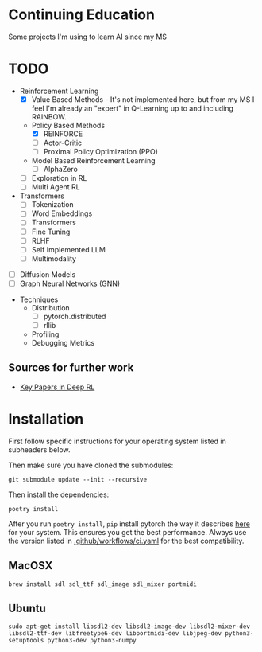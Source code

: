 # Continuing Education

Some projects I'm using to learn AI since my MS

# TODO

* Reinforcement Learning
    * [X] Value Based Methods - It's not implemented here, but from my MS I feel I'm already an "expert" in Q-Learning up to and including RAINBOW.
    * Policy Based Methods
        * [X] REINFORCE
        * [ ] Actor-Critic
        * [ ] Proximal Policy Optimization (PPO)
    * Model Based Reinforcement Learning
        * [ ] AlphaZero
    * [ ] Exploration in RL
    * [ ] Multi Agent RL
* Transformers
    * [ ] Tokenization
    * [ ] Word Embeddings
    * [ ] Transformers
    * [ ] Fine Tuning
    * [ ] RLHF
    * [ ] Self Implemented LLM
    * [ ] Multimodality
* [ ] Diffusion Models
* [ ] Graph Neural Networks (GNN)
* Techniques
    * Distribution
        * [ ] pytorch.distributed
        * [ ] rllib
    * Profiling
    * Debugging Metrics

## Sources for further work

* [Key Papers in Deep RL](https://spinningup.openai.com/en/latest/spinningup/keypapers.html)

# Installation

First follow specific instructions for your operating system listed in subheaders below.

Then make sure you have cloned the submodules:

`git submodule update --init --recursive`

Then install the dependencies:

`poetry install`

After you run `poetry install`, `pip` install pytorch the way it describes [here](https://pytorch.org/get-started/locally/#start-locally) for your system. This ensures you get the best performance. Always use the version listed in [.github/workflows/ci.yaml](.github/workflows/ci.yaml) for the best compatibility.

## MacOSX

`brew install sdl sdl_ttf sdl_image sdl_mixer portmidi`

## Ubuntu

`sudo apt-get install libsdl2-dev libsdl2-image-dev libsdl2-mixer-dev libsdl2-ttf-dev libfreetype6-dev libportmidi-dev libjpeg-dev python3-setuptools python3-dev python3-numpy`
